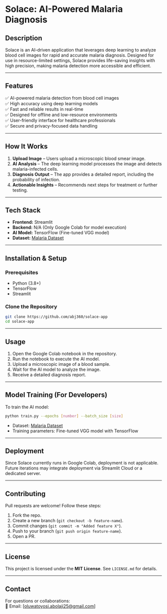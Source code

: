 # Solace: AI-Powered Malaria Diagnosis

## Description
Solace is an AI-driven application that leverages deep learning to analyze blood cell images for rapid and accurate malaria diagnosis. Designed for use in resource-limited settings, Solace provides life-saving insights with high precision, making malaria detection more accessible and efficient.

---

## Features
✅ AI-powered malaria detection from blood cell images  
✅ High accuracy using deep learning models  
✅ Fast and reliable results in real-time  
✅ Designed for offline and low-resource environments  
✅ User-friendly interface for healthcare professionals  
✅ Secure and privacy-focused data handling  

---

## How It Works
1. **Upload Image** – Users upload a microscopic blood smear image.  
2. **AI Analysis** – The deep learning model processes the image and detects malaria-infected cells.  
3. **Diagnosis Output** – The app provides a detailed report, including the probability of infection.  
4. **Actionable Insights** – Recommends next steps for treatment or further testing.  

---

## Tech Stack
- **Frontend:** Streamlit  
- **Backend:** N/A (Only Google Colab for model execution)  
- **AI Model:** TensorFlow (Fine-tuned VGG model)  
- **Dataset:** [Malaria Dataset](https://storage.googleapis.com/inspirit-ai-data-bucket-1/Data/Deep%20Dives/malaria_images.zip)  

---

## Installation & Setup
### Prerequisites
- Python (3.8+)
- TensorFlow
- Streamlit

### Clone the Repository
```bash
git clone https://github.com/abj360/solace-app
cd solace-app
```

---

## Usage
1. Open the Google Colab notebook in the repository.
2. Run the notebook to execute the AI model.
3. Upload a microscopic image of a blood sample.
4. Wait for the AI model to analyze the image.
5. Receive a detailed diagnosis report.  

---

## Model Training (For Developers)
To train the AI model:
```bash
python train.py --epochs [number] --batch_size [size]
```
- Dataset: [Malaria Dataset](https://storage.googleapis.com/inspirit-ai-data-bucket-1/Data/Deep%20Dives/malaria_images.zip)  
- Training parameters: Fine-tuned VGG model with TensorFlow  

---

## Deployment
Since Solace currently runs in Google Colab, deployment is not applicable. Future iterations may integrate deployment via Streamlit Cloud or a dedicated server.

---

## Contributing
Pull requests are welcome! Follow these steps:
1. Fork the repo.
2. Create a new branch (`git checkout -b feature-name`).
3. Commit changes (`git commit -m "Added feature X"`).
4. Push to your branch (`git push origin feature-name`).
5. Open a PR.

---

## License
This project is licensed under the **MIT License**. See `LICENSE.md` for details.

---

## Contact
For questions or collaborations:  
📧 Email: [oluwatoyosi.abolaji25@gmail.com]  
